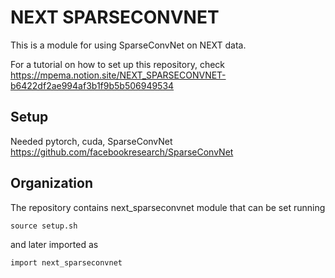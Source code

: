 # NEXT SPARSECONVNET

This is a module for using SparseConvNet on NEXT data.

For a tutorial on how to set up this repository, check https://mpema.notion.site/NEXT_SPARSECONVNET-b6422df2ae994af3b1f9b5b506949534

## Setup
Needed pytorch, cuda, SparseConvNet https://github.com/facebookresearch/SparseConvNet

## Organization
The repository contains next_sparseconvnet module that can be set running
```
source setup.sh
```
and later imported as
```
import next_sparseconvnet
```
